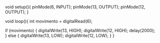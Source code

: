 void setup(){
  pinMode(6, INPUT);
  pinMode(13, OUTPUT);
  pinMode(12, OUTPUT);
}

void loop(){
  	int movimento = digitalRead(6);
  
  if (movimento) {
    digitalWrite(13, HIGH);
    digitalWrite(12, HIGH);
  	delay(2000);
  } 
  else { 
  	digitalWrite(13, LOW);
    digitalWrite(12, LOW);
  }
}
